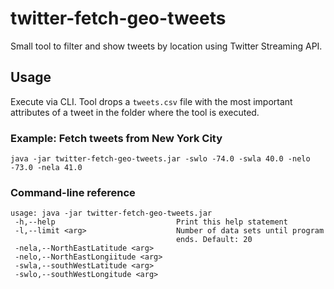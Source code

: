 # twitter-fetch-geo-tweets

Small tool to filter and show tweets by location using Twitter Streaming API.

## Usage

Execute via CLI. Tool drops a `tweets.csv` file with the most important attributes of a tweet in the folder where the tool is executed.

### Example: Fetch tweets from New York City

`java -jar twitter-fetch-geo-tweets.jar -swlo -74.0 -swla 40.0 -nelo -73.0 -nela 41.0`

### Command-line reference

```
usage: java -jar twitter-fetch-geo-tweets.jar
 -h,--help                           Print this help statement
 -l,--limit <arg>                    Number of data sets until program
                                     ends. Default: 20
 -nela,--NorthEastLatitude <arg>
 -nelo,--NorthEastLongiitude <arg>
 -swla,--southWestLatitude <arg>
 -swlo,--southWestLongitude <arg>
```
